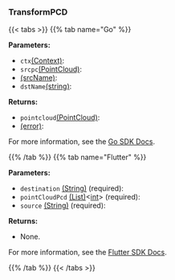 ### TransformPCD

{{< tabs >}}
{{% tab name="Go" %}}

**Parameters:**

- `ctx`[(Context)](https://pkg.go.dev/context#Context):
- `srcpc`[(PointCloud)](https://pkg.go.dev/go.viam.com/rdk@v0.26.0/pointcloud#PointCloud):
- [(srcName)](<INSERT PARAM TYPE LINK>):
- `dstName`[(string)](https://pkg.go.dev/builtin#string):

**Returns:**

- `pointcloud`[(PointCloud)](https://pkg.go.dev/go.viam.com/rdk@v0.26.0/pointcloud#PointCloud):
- [(error)](https://pkg.go.dev/builtin#error):

For more information, see the [Go SDK Docs](https://pkg.go.dev/go.viam.com/rdk/robot#Robot).

{{% /tab %}}
{{% tab name="Flutter" %}}

**Parameters:**

- `destination` [(String)](https://api.flutter.dev/flutter/dart-core/String-class.html) (required):
- `pointCloudPcd` [(List)](https://api.flutter.dev/flutter/dart-core/List-class.html)<[int](https://api.flutter.dev/flutter/dart-core/int-class.html)> (required):
- `source` [(String)](https://api.flutter.dev/flutter/dart-core/String-class.html) (required):

**Returns:**

- None.

For more information, see the [Flutter SDK Docs](https://flutter.viam.dev/viam_protos.robot.robot/RobotServiceClient/transformPCD.html).

{{% /tab %}}
{{< /tabs >}}

